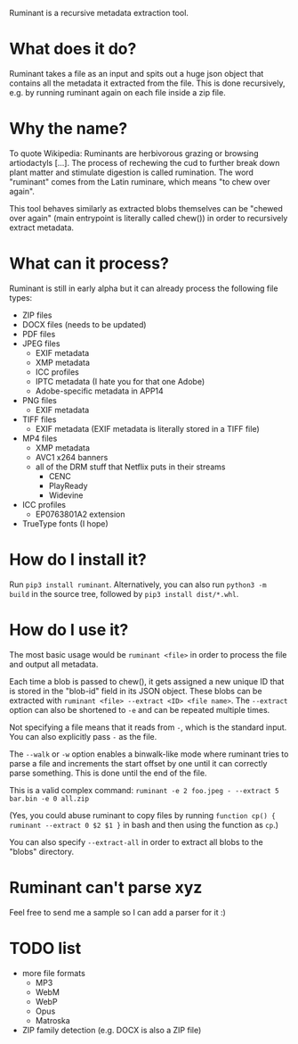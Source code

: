 Ruminant is a recursive metadata extraction tool.

# What does it do?
Ruminant takes a file as an input and spits out a huge json object that contains all the metadata it extracted from the file. This is done recursively, e.g. by running ruminant again on each file inside a zip file.

# Why the name?
To quote Wikipedia: Ruminants are herbivorous grazing or browsing artiodactyls [...]. The process of rechewing the cud to further break down plant matter and stimulate digestion is called rumination. The word "ruminant" comes from the Latin ruminare, which means "to chew over again".

This tool behaves similarly as extracted blobs themselves can be "chewed over again" (main entrypoint is literally called chew()) in order to recursively extract metadata.

# What can it process?
Ruminant is still in early alpha but it can already process the following file types:
* ZIP files
* DOCX files (needs to be updated)
* PDF files
* JPEG files
  * EXIF metadata
  * XMP metadata
  * ICC profiles
  * IPTC metadata (I hate you for that one Adobe)
  * Adobe-specific metadata in APP14
* PNG files
  * EXIF metadata
* TIFF files
  * EXIF metadata (EXIF metadata is literally stored in a TIFF file)
* MP4 files
  * XMP metadata
  * AVC1 x264 banners
  * all of the DRM stuff that Netflix puts in their streams
    * CENC
    * PlayReady
    * Widevine
* ICC profiles
  * EP0763801A2 extension
* TrueType fonts (I hope)

# How do I install it?
Run `pip3 install ruminant`.
Alternatively, you can also run `python3 -m build` in the source tree, followed by `pip3 install dist/*.whl`.

# How do I use it?
The most basic usage would be `ruminant <file>` in order to process the file and output all metadata.

Each time a blob is passed to chew(), it gets assigned a new unique ID that is stored in the "blob-id" field in its JSON object.
These blobs can be extracted with `ruminant <file> --extract <ID> <file name>`. The `--extract` option can also be shortened to `-e` and can be repeated multiple times.

Not specifying a file means that it reads from `-`, which is the standard input. You can also explicitly pass `-` as the file.

The `--walk` or `-w` option enables a binwalk-like mode where ruminant tries to parse a file and increments the start offset by one until it can correctly parse something. This is done until the end of the file.

This is a valid complex command: `ruminant -e 2 foo.jpeg - --extract 5 bar.bin -e 0 all.zip`

(Yes, you could abuse ruminant to copy files by running `function cp() { ruminant --extract 0 $2 $1 }` in bash and then using the function as `cp`.)

You can also specify `--extract-all` in order to extract all blobs to the "blobs" directory.

# Ruminant can't parse xyz
Feel free to send me a sample so I can add a parser for it :)

# TODO list
* more file formats
  * MP3
  * WebM
  * WebP
  * Opus
  * Matroska
* ZIP family detection (e.g. DOCX is also a ZIP file)
